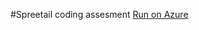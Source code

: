 #Spreetail coding assesment
<a href="http://drewbredvick-spreetail.azurewebsites.net/">Run on Azure</a>